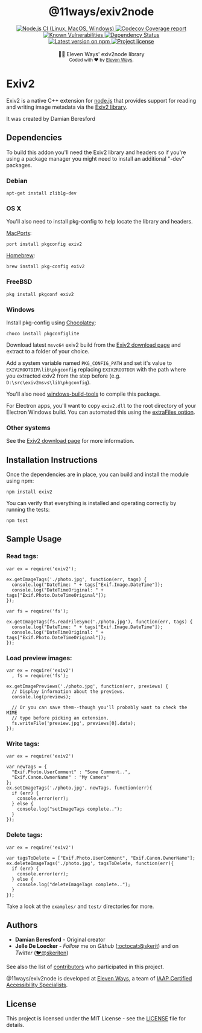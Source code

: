 <h1 align="center">
  <b>@11ways/exiv2node</b>
</h1>
<div align="center">
  <!-- CI - Github Actions -->
  <a href="https://github.com/11ways/exiv2node/actions/workflows/unit_test.yaml">
    <img src="https://github.com/11ways/exiv2node/actions/workflows/unit_test.yaml/badge.svg" alt="Node.js CI (Linux, MacOS, Windows)" />
  </a>

  <!-- Coverage - Codecov -->
  <a href="https://codecov.io/gh/11ways/exiv2node">
    <img src="https://img.shields.io/codecov/c/github/11ways/exiv2node/master.svg" alt="Codecov Coverage report" />
  </a>

  <!-- DM - Snyk -->
  <a href="https://snyk.io/test/github/11ways/exiv2node?targetFile=package.json">
    <img src="https://snyk.io/test/github/11ways/exiv2node/badge.svg?targetFile=package.json" alt="Known Vulnerabilities" />
  </a>

  <!-- DM - David -->
  <a href="https://david-dm.org/11ways/exiv2node">
    <img src="https://david-dm.org/11ways/exiv2node/status.svg" alt="Dependency Status" />
  </a>
</div>

<div align="center">
  <!-- Version - npm -->
  <a href="https://www.npmjs.com/package/@11ways/exiv2node">
    <img src="https://img.shields.io/npm/v/exiv2node.svg" alt="Latest version on npm" />
  </a>

  <!-- License - MIT -->
  <a href="https://github.com/11ways/exiv2node#license">
    <img src="https://img.shields.io/github/license/11ways/exiv2node.svg" alt="Project license" />
  </a>
</div>
<br>
<div align="center">
  👷🏼 Eleven Ways' exiv2node library
</div>
<div align="center">
  <sub>
    Coded with ❤️ by <a href="#authors">Eleven Ways</a>.
  </sub>
</div>

# Exiv2

Exiv2 is a native C++ extension for [node.js](https://nodejs.org) that provides
support for reading and writing image metadata via the [Exiv2 library](http://www.exiv2.org).

It was created by Damian Beresford

## Dependencies

To build this addon you'll need the Exiv2 library and headers so if you're using
a package manager you might need to install an additional "-dev" packages.

### Debian

    apt-get install zlib1g-dev

### OS X

You'll also need to install pkg-config to help locate the library and headers.

[MacPorts](http://macports.org/):

    port install pkgconfig exiv2

[Homebrew](http://github.com/mxcl/homebrew/):

    brew install pkg-config exiv2

### FreeBSD

    pkg install pkgconf exiv2

### Windows
Install pkg-config using [Chocolatey](https://chocolatey.org/):

    choco install pkgconfiglite
    
Download latest `msvc64` exiv2 build from the [Exiv2 download page](http://www.exiv2.org/download.html) and extract to a folder of your choice.

Add a system variable named `PKG_CONFIG_PATH` and set it's value to `EXIV2ROOTDIR\lib\pkgconfig` replacing `EXIV2ROOTDIR` with the path where you extracted exiv2 from the step before (e.g. `D:\src\exiv2msvs\lib\pkgconfig`).

You'll also need [windows-build-tools](https://www.npmjs.com/package/windows-build-tools) to compile this package.

For Electron apps, you'll want to copy `exiv2.dll` to the root directory of your Electron Windows build. You can automated this using the [extraFiles option](https://www.electron.build/configuration/contents#extrafiles). 

### Other systems

See the [Exiv2 download page](http://www.exiv2.org/download.html) for more
information.

## Installation Instructions

Once the dependencies are in place, you can build and install the module using
npm:

    npm install exiv2

You can verify that everything is installed and operating correctly by running
the tests:

    npm test

## Sample Usage

### Read tags:

    var ex = require('exiv2');

    ex.getImageTags('./photo.jpg', function(err, tags) {
      console.log("DateTime: " + tags["Exif.Image.DateTime"]);
      console.log("DateTimeOriginal: " + tags["Exif.Photo.DateTimeOriginal"]);
    });

    var fs = require('fs');

    ex.getImageTags(fs.readFileSync('./photo.jpg'), function(err, tags) {
      console.log("DateTime: " + tags["Exif.Image.DateTime"]);
      console.log("DateTimeOriginal: " + tags["Exif.Photo.DateTimeOriginal"]);
    });

### Load preview images:

    var ex = require('exiv2')
      , fs = require('fs');

    ex.getImagePreviews('./photo.jpg', function(err, previews) {
      // Display information about the previews.
      console.log(previews);

      // Or you can save them--though you'll probably want to check the MIME
      // type before picking an extension.
      fs.writeFile('preview.jpg', previews[0].data);
    });

### Write tags:

    var ex = require('exiv2')

    var newTags = {
      "Exif.Photo.UserComment" : "Some Comment..",
      "Exif.Canon.OwnerName" : "My Camera"
    };
    ex.setImageTags('./photo.jpg', newTags, function(err){
      if (err) {
        console.error(err);
      } else {
        console.log("setImageTags complete..");
      }
    });

### Delete tags:

    var ex = require('exiv2')

    var tagsToDelete = ["Exif.Photo.UserComment", "Exif.Canon.OwnerName"];
    ex.deleteImageTags('./photo.jpg', tagsToDelete, function(err){
      if (err) {
        console.error(err);
      } else {
        console.log("deleteImageTags complete..");
      }
    });

Take a look at the `examples/` and `test/` directories for more.

## Authors
- **Damian Beresford** - Original creator
- **Jelle De Loecker** -  *Follow* me on *Github* ([:octocat:@skerit](https://github.com/skerit)) and on  *Twitter* ([🐦@skeriten](http://twitter.com/intent/user?screen_name=skeriten))

See also the list of [contributors](https://github.com/11ways/exiv2node/contributors) who participated in this project.

@11ways/exiv2node is developed at [Eleven Ways](https://www.elevenways.be/), a team of [IAAP Certified Accessibility Specialists](https://www.accessibilityassociation.org/).

## License
This project is licensed under the MIT License - see the [LICENSE](https://github.com/11ways/exiv2node/LICENSE) file for details.
